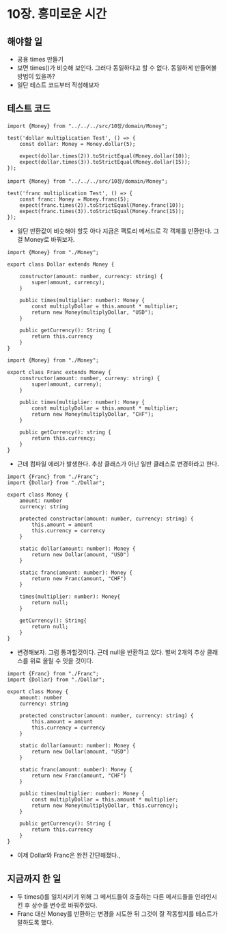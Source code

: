 # 10장. 흥미로운 시간

## 해야할 일

- 공용 times 만들기
- 보면 times()가 비슷해 보인다. 그러다 동일하다고 할 수 없다. 동일하게 만들어볼 방법이 있을까?
- 일단 테스트 코드부터 작성해보자

## 테스트 코드

```tsx
import {Money} from "../../../src/10장/domain/Money";

test('dollar multiplication Test', () => {
    const dollar: Money = Money.dollar(5);

    expect(dollar.times(2)).toStrictEqual(Money.dollar(10));
    expect(dollar.times(3)).toStrictEqual(Money.dollar(15));
});
```

```tsx
import {Money} from "../../../src/10장/domain/Money";

test('franc multiplication Test', () => {
    const franc: Money = Money.franc(5);
    expect(franc.times(2)).toStrictEqual(Money.franc(10));
    expect(franc.times(3)).toStrictEqual(Money.franc(15));
});
```

- 일단 반환값이 비슷해야 할듯 아다 지금은 팩토리 메서드로 각 객체를 반환한다. 그걸 Money로 바꿔보자.

```tsx
import {Money} from "./Money";

export class Dollar extends Money {

    constructor(amount: number, currency: string) {
        super(amount, currency);
    }

    public times(multiplier: number): Money {
        const multiplyDollar = this.amount * multiplier;
        return new Money(multiplyDollar, "USD");
    }

    public getCurrency(): String {
        return this.currency
    }
}
```

```tsx
import {Money} from "./Money";

export class Franc extends Money {
    constructor(amount: number, curreny: string) {
        super(amount, curreny);
    }

    public times(multiplier: number): Money {
        const multiplyDollar = this.amount * multiplier;
        return new Money(multiplyDollar, "CHF");
    }

    public getCurrency(): string {
        return this.currency;
    }
}
```

- 근데 컴파일 에러가 발생한다. 추상 클래스가 아닌 일반 클래스로 변경하라고 한다.

```tsx
import {Franc} from "./Franc";
import {Dollar} from "./Dollar";

export class Money {
    amount: number
    currency: string

    protected constructor(amount: number, currency: string) {
        this.amount = amount
        this.currency = currency
    }

    static dollar(amount: number): Money {
        return new Dollar(amount, "USD")
    }

    static franc(amount: number): Money {
        return new Franc(amount, "CHF")
    }

    times(multiplier: number): Money{
        return null;
    }

    getCurrency(): String{
        return null;
    }
}
```

- 변경해보자. 그럼 통과할것이다. 근데 null을 반환하고 있다. 벌써 2개의 추상 클래스를 위로 올릴 수 잇을 것이다.

```tsx
import {Franc} from "./Franc";
import {Dollar} from "./Dollar";

export class Money {
    amount: number
    currency: string

    protected constructor(amount: number, currency: string) {
        this.amount = amount
        this.currency = currency
    }

    static dollar(amount: number): Money {
        return new Dollar(amount, "USD")
    }

    static franc(amount: number): Money {
        return new Franc(amount, "CHF")
    }

    public times(multiplier: number): Money {
        const multiplyDollar = this.amount * multiplier;
        return new Money(multiplyDollar, this.currency);
    }

    public getCurrency(): String {
        return this.currency
    }
}
```

- 이제 Dollar와 Franc은 완전 간단해졌다.,

## 지금까지 한 일

- 두 times()를 일치시키기 위해 그 메서드들이 호출하는 다른 메서드들을 인라인시킨 후 상수를 변수로 바꿔주었다.
- Franc 대신 Money를 반환하는 변경을 시도한 뒤 그것이 잘 작동할지를 테스트가 말하도록 했다.